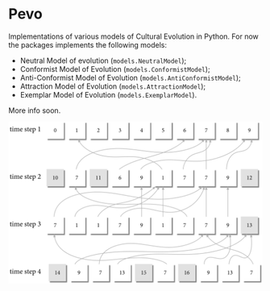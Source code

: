 # Pevo

Implementations of various models of Cultural Evolution in Python. For now the packages implements the following models:

- Neutral Model of evolution (`models.NeutralModel`);
- Conformist Model of Evolution (`models.ConformistModel`);
- Anti-Conformist Model of Evolution (`models.AntiConformistModel`);
- Attraction Model of Evolution (`models.AttractionModel`);
- Exemplar Model of Evolution (`models.ExemplarModel`).

More info soon.

![](simulation_model.png)
